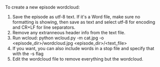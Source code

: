 To create a new episode wordcloud:
1. Save the episode as utf-8 text. If it's a Word file, make sure no formatting is showing, then save as text and select utf-8 for encoding and CR+LF for line separators.
2. Remove any extranneous header info from the text file.
3. Run wcloud: python wcloud.py -m cat.jpg -o <episode_dir>/wordcloud.jpg <episode_dir>/<text_file>
4. If you want, you can also include words in a stop file and specify that with the -s flag
5. Edit the wordcloud file to remove everything but the wordcloud.
